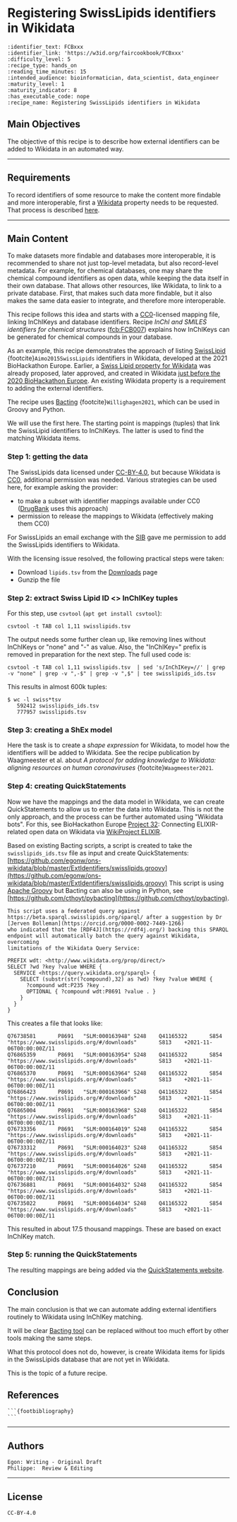 # Registering SwissLipids identifiers in Wikidata

 ````{panels_fairplus}
:identifier_text: FCBxxx
:identifier_link: 'https://w3id.org/faircookbook/FCBxxx'
:difficulty_level: 5
:recipe_type: hands_on
:reading_time_minutes: 15
:intended_audience: bioinformatician, data_scientist, data_engineer
:maturity_level: 1
:maturity_indicator: 8
:has_executable_code: nope
:recipe_name: Registering SwissLipids identifiers in Wikidata
```` 

## Main Objectives

The objective of this recipe is to describe how external identifiers can be added to Wikidata in an automated way.

___


## Requirements

To record identifiers of some resource to make the content more findable and more interoperable, first a [Wikidata](https://www.wikidata.org/) property
needs to be requested. 
That process is described [here](https://www.wikidata.org/wiki/Wikidata:Property_proposal).

---


## Main Content

To make datasets more findable and databases more interoperable, it is recommended to share not just top-level metadata, but also record-level
metadata. 
For example, for chemical databases, one may share the chemical compound identifiers as open data, while keeping the data itself in their own database. 
That allows other resources, like Wikidata, to link to a private database.
First, that makes such data more findable, but it also makes the same data easier to integrate, and therefore more interoperable.

This recipe follows this idea and starts with a [CC0](https://creativecommons.org/publicdomain/zero/1.0/)-licensed mapping file, linking InChIKeys and database identifiers.
Recipe *InChI and SMILES identifiers for chemical structures* ([fcb:FCB007](https://w3id.org/faircookbook/FCB007)) explains how InChIKeys
can be generated for chemical compounds in your database.

As an example, this recipe demonstrates the approach of listing [SwissLipid](http://www.swisslipids.org/#/) {footcite}`Aimo2015SwissLipids`
identifiers in Wikidata, developed at the 2021 BioHackathon Europe. 
Earlier, a [Swiss Lipid property for Wikidata](https://www.wikidata.org/wiki/Wikidata:Property_proposal/SwissLipids_identifier)
was already proposed, later approved, and created in Wikidata [just before the 2020 BioHackathon Europe](https://www.wikidata.org/w/index.php?title=Property:P8691&oldid=1287579005).
An existing Wikidata property is a requirement to adding the external identifiers.

The recipe uses [Bacting](https://github.com/egonw/bacting) {footcite}`Willighagen2021`, which can be used in Groovy and Python. 

We will use the first here. 
The starting point is mappings (tuples) that link the SwissLipid identifiers to InChIKeys. 
The latter is used to find the matching Wikidata items.

### Step 1: getting the data

The SwissLipids data licensed under [CC-BY-4.0](https://creativecommons.org/licenses/by/4.0/), but because Wikidata
is [CC0](https://creativecommons.org/publicdomain/zero/1.0/), additional permission was needed. Various
strategies can be used here, for example asking the provider:

* to make a subset with identifier mappings available under CC0 ([DrugBank](https://go.drugbank.com/releases/latest#open-data) uses this approach)
* permission to release the mappings to Wikidata (effectively making them CC0)

For SwissLipids an email exchange with the [SIB](https://www.sib.swiss/) gave me
permission to add the SwissLipids identifiers to Wikidata.

With the licensing issue resolved, the following practical steps were taken:

* Download `lipids.tsv` from the [Downloads](https://www.swisslipids.org/#/downloads) page
* Gunzip the file

### Step 2: extract Swiss Lipid ID <> InChIKey tuples

For this step, use `csvtool` (`apt get install csvtool`):

```shell
csvtool -t TAB col 1,11 swisslipids.tsv
```

The output needs some further clean up, like removing lines without InChIKeys or "none" and "-" as value.
Also, the "InChIKey=" prefix is removed in preparation for the next step.
The full used code is:

```shell
csvtool -t TAB col 1,11 swisslipids.tsv  | sed 's/InChIKey=//' | grep -v "none" | grep -v ",-$" | grep -v ",$" | tee swisslipids_ids.tsv
```

This results in almost 600k tuples:

```shell
$ wc -l swiss*tsv
   592412 swisslipids_ids.tsv
   777957 swisslipids.tsv
```

### Step 3: creating a ShEx model

Here the task is to create a *shape expression* for Wikidata, to model how
the identifiers will be added to Wikidata.
See the recipe publication by Waagmeester et al. about _A protocol for adding knowledge to Wikidata: aligning resources on human coronaviruses_
{footcite}`Waagmeester2021`.

### Step 4: creating QuickStatements

Now we have the mappings and the data model in Wikidata, we can create QuickStatements to allow us to enter the
data into Wikidata. 
This is not the only approach, and the process can be further automated using "Wikidata bots".
For this, see BioHackathon Europe [Project 32](https://github.com/elixir-europe/biohackathon-projects-2021/tree/main/projects/32):
Connecting ELIXIR-related open data on Wikidata via [WikiProject ELIXIR](https://www.wikidata.org/wiki/Wikidata:WikiProject_Elixir).

Based on existing Bacting scripts, a script is created to take the `swisslipids_ids.tsv` file as input and create
QuickStatements: [https://github.com/egonw/ons-wikidata/blob/master/ExtIdentifiers/swisslipids.groovy](https://github.com/egonw/ons-wikidata/blob/master/ExtIdentifiers/swisslipids.groovy) This script is using [Apache Groovy](http://www.groovy-lang.org/)
but Bacting can also be using in Python, see [https://github.com/cthoyt/pybacting](https://github.com/cthoyt/pybacting).

```{note}
This script uses a federated query against https://beta.sparql.swisslipids.org/sparql/ after a suggestion by Dr [Jerven Bolleman](https://orcid.org/0000-0002-7449-1266)
who indicated that the [RDF4J](https://rdf4j.org/) backing this SPARQL endpoint will automatically batch the query against Wikidata, overcoming
limitations of the Wikidata Query Service:
```

```sparql
PREFIX wdt: <http://www.wikidata.org/prop/direct/>
SELECT ?wd ?key ?value WHERE {
  SERVICE <https://query.wikidata.org/sparql> {
    SELECT (substr(str(?compound),32) as ?wd) ?key ?value WHERE {
      ?compound wdt:P235 ?key .
      OPTIONAL { ?compound wdt:P8691 ?value . }
    }
  }
}
```

This creates a file that looks like:

```shell
Q76738581       P8691   "SLM:000163948" S248    Q41165322       S854    "https://www.swisslipids.org/#/downloads"       S813    +2021-11-06T00:00:00Z/11
Q76865359       P8691   "SLM:000163954" S248    Q41165322       S854    "https://www.swisslipids.org/#/downloads"       S813    +2021-11-06T00:00:00Z/11
Q76865370       P8691   "SLM:000163964" S248    Q41165322       S854    "https://www.swisslipids.org/#/downloads"       S813    +2021-11-06T00:00:00Z/11
Q76866423       P8691   "SLM:000163966" S248    Q41165322       S854    "https://www.swisslipids.org/#/downloads"       S813    +2021-11-06T00:00:00Z/11
Q76865004       P8691   "SLM:000163968" S248    Q41165322       S854    "https://www.swisslipids.org/#/downloads"       S813    +2021-11-06T00:00:00Z/11
Q76733356       P8691   "SLM:000164019" S248    Q41165322       S854    "https://www.swisslipids.org/#/downloads"       S813    +2021-11-06T00:00:00Z/11
Q76733312       P8691   "SLM:000164023" S248    Q41165322       S854    "https://www.swisslipids.org/#/downloads"       S813    +2021-11-06T00:00:00Z/11
Q76737210       P8691   "SLM:000164026" S248    Q41165322       S854    "https://www.swisslipids.org/#/downloads"       S813    +2021-11-06T00:00:00Z/11
Q76736881       P8691   "SLM:000164032" S248    Q41165322       S854    "https://www.swisslipids.org/#/downloads"       S813    +2021-11-06T00:00:00Z/11
Q76735022       P8691   "SLM:000164034" S248    Q41165322       S854    "https://www.swisslipids.org/#/downloads"       S813    +2021-11-06T00:00:00Z/11
```

This resulted in about 17.5 thousand mappings. These are based on exact InChIKey match. 

### Step 5: running the QuickStatements

The resulting mappings are being added via the [QuickStatements website](https://quickstatements.toolforge.org/).

## Conclusion

The main conclusion is that we can automate adding external identifiers routinely to Wikidata using InChIKey matching. 

It will be clear [Bacting tool](https://bio.tools/bacting) can be replaced without too much effort by other tools making the same steps.

What this protocol does not do, however, is create Wikidata items for lipids in the SwissLipids database that
are not yet in Wikidata. 

This is the topic of a future recipe.

## References
````{dropdown} **Reference**
```{footbibliography}
```
````
---

## Authors

````{authors_fairplus}
Egon: Writing - Original Draft
Philippe:  Review & Editing
````

---

## License

````{license_fairplus}
CC-BY-4.0
````
